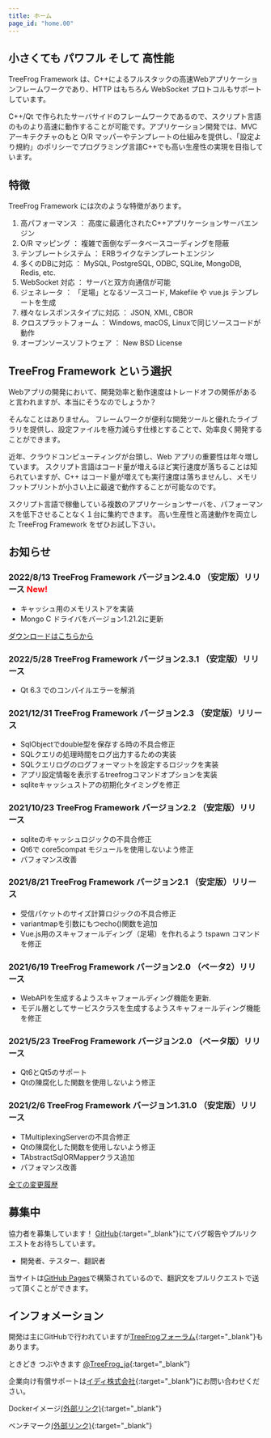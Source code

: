 ```yaml
---
title: ホーム
page_id: "home.00"
---
```


## <i class="fa fa-bolt" aria-hidden="true"></i> 小さくても パワフル そして 高性能

TreeFrog Framework は、C++によるフルスタックの高速Webアプリケーションフレームワークであり、HTTP はもちろん WebSocket プロトコルもサポートしています。

C++/Qt で作られたサーバサイドのフレームワークであるので、スクリプト言語のものより高速に動作することが可能です。アプリケーション開発では、MVC アーキテクチャのもと O/R マッパーやテンプレートの仕組みを提供し、「設定より規約」のポリシーでプログラミング言語C++でも高い生産性の実現を目指しています。


## <i class="fa fa-flag" aria-hidden="true"></i> 特徴

TreeFrog Framework には次のような特徴があります。

  1. 高パフォーマンス ： 高度に最適化されたC++アプリケーションサーバエンジン
  2. O/R マッピング ： 複雑で面倒なデータベースコーディングを隠蔽
  3. テンプレートシステム ： ERBライクなテンプレートエンジン
  4. 多くのDBに対応 ： MySQL, PostgreSQL, ODBC, SQLite, MongoDB, Redis, etc.
  5. WebSocket 対応 ： サーバと双方向通信が可能
  6. ジェネレータ ： 「足場」となるソースコード, Makefile や vue.js テンプレートを生成
  7. 様々なレスポンスタイプに対応 ： JSON, XML, CBOR
  8. クロスプラットフォーム ： Windows, macOS, Linuxで同じソースコードが動作
  9. オープンソースソフトウェア ： New BSD License


## <i class="fa fa-comment" aria-hidden="true"></i> TreeFrog Framework という選択

Webアプリの開発において、開発効率と動作速度はトレードオフの関係があると言われますが、本当にそうなのでしょうか？

そんなことはありません。
フレームワークが便利な開発ツールと優れたライブラリを提供し、設定ファイルを極力減らす仕様とすることで、効率良く開発することができます。

近年、クラウドコンピューティングが台頭し、Web アプリの重要性は年々増しています。 スクリプト言語はコード量が増えるほど実行速度が落ちることは知られていますが、C++ はコード量が増えても実行速度は落ちませんし、メモリフットプリントが小さい上に最速で動作することが可能なのです。

スクリプト言語で稼働している複数のアプリケーションサーバを、パフォーマンスを低下させることなく１台に集約できます。
高い生産性と高速動作を両立した TreeFrog Framework をぜひお試し下さい。


## <i class="fa fa-bell" aria-hidden="true"></i> お知らせ

### 2022/8/13  TreeFrog Framework バージョン2.4.0 （安定版）リリース <span style="color: red;">New!</span>

 - キャッシュ用のメモリストアを実装
 - Mongo C ドライバをバージョン1.21.2に更新

 [<i class="fas fa-download"></i> ダウンロードはこちらから](/ja/download/)

### 2022/5/28  TreeFrog Framework バージョン2.3.1 （安定版）リリース

 - Qt 6.3 でのコンパイルエラーを解消

### 2021/12/31  TreeFrog Framework バージョン2.3 （安定版）リリース

 - SqlObjectでdouble型を保存する時の不具合修正
 - SQLクエリの処理時間をログ出力するための実装
 - SQLクエリログのログフォーマットを設定するロジックを実装
 - アプリ設定情報を表示するtreefrogコマンドオプションを実装
 - sqliteキャッシュストアの初期化タイミングを修正

### 2021/10/23  TreeFrog Framework バージョン2.2 （安定版）リリース

 - sqliteのキャッシュロジックの不具合修正
 - Qt6で core5compat モジュールを使用しないよう修正
 - パフォマンス改善

### 2021/8/21  TreeFrog Framework バージョン2.1 （安定版）リリース

  - 受信パケットのサイズ計算ロジックの不具合修正
  - variantmapを引数にもつecho()関数を追加
  - Vue.js用のスキャフォールディング（足場）を作れるよう tspawn コマンドを修正

### 2021/6/19  TreeFrog Framework バージョン2.0 （ベータ2）リリース

  - WebAPIを生成するようスキャフォールディング機能を更新.
  - モデル層としてサービスクラスを生成するようスキャフォールディング機能を修正

### 2021/5/23  TreeFrog Framework バージョン2.0 （ベータ版）リリース

  - Qt6とQt5のサポート
  - Qtの陳腐化した関数を使用しないよう修正

### 2021/2/6  TreeFrog Framework バージョン1.31.0 （安定版）リリース

  - TMultiplexingServerの不具合修正
  - Qtの陳腐化した関数を使用しないよう修正
  - TAbstractSqlORMapperクラス追加
  - パフォマンス改善

 [<i class="fa fa-list" aria-hidden="true"></i> 全ての変更履歴](https://github.com/treefrogframework/treefrog-framework/blob/master/CHANGELOG.md)


## <i class="fa fa-user" aria-hidden="true"></i> 募集中

協力者を募集しています！ [GitHub](https://github.com/treefrogframework/treefrog-framework){:target="_blank"}にてバグ報告やプルリクエストをお待ちしています。

 - 開発者、テスター、翻訳者

 当サイトは[GitHub Pages](https://pages.github.com/)で構築されているので、翻訳文をプルリクエストで送って頂くことができます。


## <i class="fa fa-info-circle" aria-hidden="true"></i> インフォメーション

 開発は主にGitHubで行われていますが[TreeFrogフォーラム](https://groups.google.com/forum/#!forum/treefrogframework){:target="_blank"}もあります。

ときどき つぶやきます [@TreeFrog_ja](https://twitter.com/TreeFrog_ja){:target="_blank"}

企業向け有償サポートは[イディ株式会社](http://www.ideeinc.co.jp/){:target="_blank"}にお問い合わせください。

Dockerイメージ[(外部リンク)](https://hub.docker.com/r/treefrogframework/treefrog/){:target="_blank"}

ベンチマーク[(外部リンク)](https://www.techempower.com/benchmarks/){:target="_blank"}
